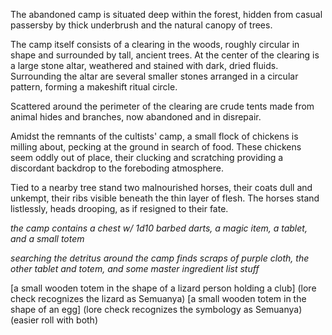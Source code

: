 The abandoned camp is situated deep within the forest, hidden from casual passersby by thick underbrush and the natural canopy of trees.

The camp itself consists of a clearing in the woods, roughly circular in shape and surrounded by tall, ancient trees. At the center of the clearing is a large stone altar, weathered and stained with dark, dried fluids. Surrounding the altar are several smaller stones arranged in a circular pattern, forming a makeshift ritual circle.

Scattered around the perimeter of the clearing are crude tents made from animal hides and branches, now abandoned and in disrepair.

Amidst the remnants of the cultists' camp, a small flock of chickens is milling about, pecking at the ground in search of food. These chickens seem oddly out of place, their clucking and scratching providing a discordant backdrop to the foreboding atmosphere.

Tied to a nearby tree stand two malnourished horses, their coats dull and unkempt, their ribs visible beneath the thin layer of flesh. The horses stand listlessly, heads drooping, as if resigned to their fate.

*the camp contains a chest w/ 1d10 barbed darts, a magic item, a tablet, and a small totem*

*searching the detritus around the camp finds scraps of purple cloth, the other tablet and totem, and some master ingredient list stuff*

[a small wooden totem in the shape of a lizard person holding a club] (lore check recognizes the lizard as Semuanya)
[a small wooden totem in the shape of an egg] (lore check recognizes the symbology as Semuanya) (easier roll with both)